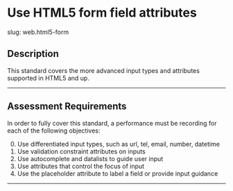 # Use HTML5 form field attributes

slug: web.html5-form

## Description
This standard covers the more advanced input types and attributes supported in HTML5 and up.

---
## Assessment Requirements
In order to fully cover this standard, a performance must be recording for each of the following objectives:

0. Use differentiated input types, such as url, tel, email, number, datetime
1. Use validation constraint attributes on inputs
2. Use autocomplete and datalists to guide user input
3. Use attributes that control the focus of input
4. Use the placeholder attribute to label a field or provide input guidance


---
